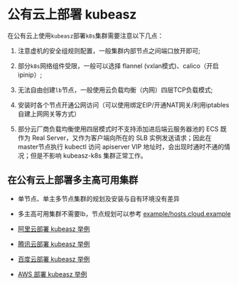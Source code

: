 # 公有云上部署 kubeasz

在公有云上使用`kubeasz`部署`k8s`集群需要注意以下几点：

1. 注意虚机的安全组规则配置，一般集群内部节点之间端口放开即可;

2. 部分`k8s`网络组件受限，一般可以选择 flannel (vxlan模式)、calico（开启ipinip）;

3. 无法自由创建`lb`节点，一般使用云负载均衡（内网）四层TCP负载模式;

4. 安装时各个节点开通公网访问（可以使用绑定EIP/开通NAT网关/利用iptables自建上网网关等方式）

5. 部分云厂商负载均衡使用四层模式时不支持添加进后端云服务器池的 ECS 既作为 Real Server，又作为客户端向所在的 SLB 实例发送请求；因此在 master节点执行 kubectl 访问 apiserver VIP 地址时，会出现时通时不通的情况；但是不影响 kubeasz-k8s 集群正常工作。

## 在公有云上部署多主高可用集群

- 单节点、单主多节点集群的规划及安装与自有环境没有差异

- 多主高可用集群不需要lb，节点规划可以参考 [example/hosts.cloud.example](../../example/hosts.cloud.example)

- [阿里云部署 kubeasz 举例](kubeasz_on_aliyun.md)

- [腾讯云部署 kubeasz 举例](kubeasz_on_tencent_cloud.md)

- [百度云部署 kubeasz 举例](kubeasz_on_baidu_cloud.md)

- [AWS 部署 kubeasz 举例](kubeasz_on_aws_cloud.md)

